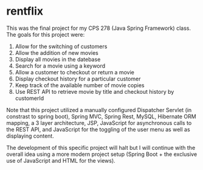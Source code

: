 # rentflix
This was the final project for my CPS 278 (Java Spring Framework) class. The goals for this project were:
  
  1. Allow for the switching of customers
  2. Allow the addition of new movies
  3. Display all movies in the datebase
  3. Search for a movie using a keyword
  4. Allow a customer to checkout or return a movie
  5. Display checkout history for a particular customer
  6. Keep track of the available number of movie copies
  7. Use REST API to retrieve movie by title and checkout history by customerId
  
Note that this project utilized a manually configured Dispatcher Servlet (in constrast to spring boot), Spring MVC, Spring Rest, MySQL, Hibernate ORM mapping, a 3 layer architecture, JSP, JavaScript for asynchronous calls to the REST API, and JavaScript for the toggling of the user menu as well as displaying content.

The development of this specific project will halt but I will continue with the overall idea using a more modern project setup (Spring Boot + the exclusive use of JavaScript and HTML for the views).  
